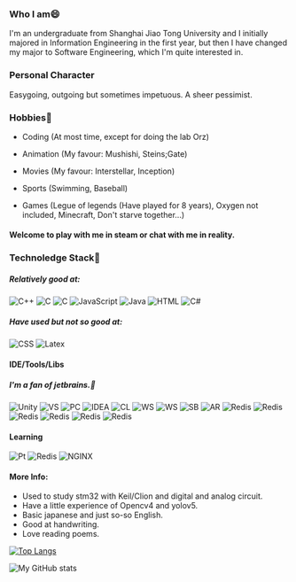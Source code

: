 ### Who I am😄
I'm an undergraduate from Shanghai Jiao Tong University and I initially majored in Information Engineering in the first year, but then I have changed my major to Software Engineering, which I'm quite interested in.

### Personal Character
Easygoing, outgoing but sometimes impetuous. A sheer pessimist.

### Hobbies👯
+ Coding (At most time, except for doing the lab Orz)

+ Animation (My favour: Mushishi, Steins;Gate)

+ Movies (My favour: Interstellar, Inception)

+ Sports (Swimming, Baseball)

+ Games (Legue of legends (Have played for 8 years), Oxygen not included, Minecraft, Don't starve together...)

#### Welcome to play with me in steam or chat with me in reality.

### Technoledge Stack🤔

##### Relatively good at:

<img alt="C++" src="https://img.shields.io/badge/c++-%2300599C.svg?style=for-the-badge&logo=c%2B%2B&logoColor=white"/> <img alt="C" src="https://img.shields.io/badge/c-%2300599C.svg?style=for-the-badge&logo=c&logoColor=white"/> <img alt="C" src="https://img.shields.io/badge/Python-3776AB?style=for-the-badge&logo=python&logoColor=white"/> <img alt="JavaScript" src="https://img.shields.io/badge/javascript-%23323330.svg?style=for-the-badge&logo=javascript&logoColor=%23F7DF1E"/> <img alt="Java" src="https://img.shields.io/badge/java-%23ED8B00.svg?style=for-the-badge&logo=java&logoColor=white"/>
<img alt="HTML" src="https://img.shields.io/badge/HTML-239120?style=for-the-badge&logo=html5&logoColor=white"/> <img alt="C#" src="https://img.shields.io/badge/C%23-239120?style=for-the-badge&logo=c-sharp&logoColor=white"/> 

##### Have used but not so good at:
<img alt="CSS" src="https://img.shields.io/badge/CSS-239120?&style=for-the-badge&logo=css3&logoColor=white"/> <img alt="Latex" src="https://img.shields.io/badge/LaTeX-47A141?style=for-the-badge&logo=LaTeX&logoColor=white"/> 
#### IDE/Tools/Libs
##### I'm a fan of jetbrains.🤔
<img alt="Unity" src="https://img.shields.io/badge/Unity-100000?style=for-the-badge&logo=unity&logoColor=white"/> <img alt="VS" src="https://img.shields.io/badge/Visual_Studio-5C2D91?style=for-the-badge&logo=visual%20studio&logoColor=white"/> <img alt="PC" src="https://img.shields.io/badge/PyCharm-000000.svg?&style=for-the-badge&logo=PyCharm&logoColor=white"/> <img alt="IDEA" src="https://img.shields.io/badge/IntelliJIDEA-000000.svg?style=for-the-badge&logo=intellij-idea&logoColor=white"/> <img alt="CL" src="https://img.shields.io/badge/CLion-000000?style=for-the-badge&logo=clion&logoColor=white"/> <img alt="WS" src="https://img.shields.io/badge/WebStorm-000000?style=for-the-badge&logo=WebStorm&logoColor=white"/> <img alt="WS" src="https://img.shields.io/badge/Spring_Boot-F2F4F9?style=for-the-badge&logo=spring-boot"/> <img alt="SB" src="https://img.shields.io/badge/conda-342B029.svg?&style=for-the-badge&logo=anaconda&logoColor=white"/> <img alt="AR" src="https://img.shields.io/badge/Arduino_IDE-00979D?style=for-the-badge&logo=arduino&logoColor=white"/> <img alt="Redis" src="https://img.shields.io/badge/Android_Studio-3DDC84?style=for-the-badge&logo=android-studio&logoColor=white"/> <img alt="Redis" src="https://img.shields.io/badge/Junit5-25A162?style=for-the-badge&logo=junit5&logoColor=white"/> <img alt="Redis" src="https://img.shields.io/badge/Swagger-85EA2D?style=for-the-badge&logo=Swagger&logoColor=white"/> <img alt="Redis" src="https://img.shields.io/badge/Qt-41CD52?style=for-the-badge&logo=qt&logoColor=white"/> <img alt="Redis" src="https://img.shields.io/badge/Ant%20Design-1890FF?style=for-the-badge&logo=antdesign&logoColor=white"/> <img alt="Redis" src="https://img.shields.io/badge/Ant%20Design-1890FF?style=for-the-badge&logo=antdesign&logoColor=white"/> 

#### Learning
<img alt="Pt" src="https://img.shields.io/badge/PyTorch-EE4C2C?style=for-the-badge&logo=PyTorch&logoColor=white"/> <img alt="Redis" src="https://img.shields.io/badge/redis-CC0000.svg?&style=for-the-badge&logo=redis&logoColor=white"/> <img alt="NGINX" src="https://img.shields.io/badge/Nginx-009639?style=for-the-badge&logo=nginx&logoColor=white"/> 

#### More Info:
+ Used to study stm32 with Keil/Clion and digital and analog circuit.
+ Have a little experience of Opencv4 and yolov5.
+ Basic japanese and just so-so English.
+ Good at handwriting.
+ Love reading poems.
<!--
**Okabe-Rintarou-0/Okabe-Rintarou-0** is a ✨ _special_ ✨ repository because its `README.md` (this file) appears on your GitHub profile.

Here are some ideas to get you started:

- 🔭 I’m currently working on ...
- 🌱 I’m currently learning ...
- 👯 I’m looking to collaborate on ...
- 🤔 I’m looking for help with ...
- 💬 Ask me about ...
- 📫 How to reach me: ...
- 😄 Pronouns: ...
- ⚡ Fun fact: ...
-->
[![Top Langs](https://github-readme-stats.vercel.app/api/top-langs/?username=Okabe-Rintarou-0&layout=compact)](https://github.com/anuraghazra/github-readme-stats)

![My GitHub stats](https://github-readme-stats.vercel.app/api?username=Okabe-Rintarou-0&show_icons=true&theme=gradiant)


